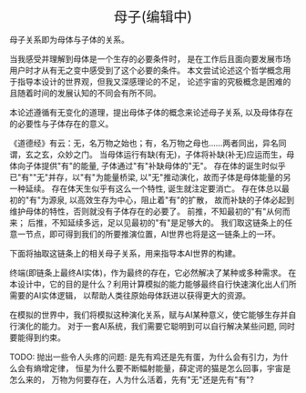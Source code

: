 <center><font size=5>母子(编辑中)</font></center>

母子关系即为母体与子体的关系。

当我感受并理解到母体是一个生存的必要条件时，
是在工作后且面向要发展市场用户时才从有无之变中感受到了这个必要的条件。
本文尝试论述这个哲学概念用于指导本设计的世界观，但我又深感理论的不足，
论述宇宙的究极概念是困难的且随着时间的发展认知的不同会有所不同。

本论述遵循有无变化的道理，提出母体子体的概念来论述母子关系,
以及母体存在的必要性与子体存在的意义。

《道德经》有云：无，名万物之始也；有，名万物之母也......两者同出，异名同谓，玄之玄，众妙之门。
当母体运行有缺(有无)，子体将补缺(补无)应运而生，母体向子体提供"有"的能量, 子体通过"有"补缺母体的"无"。
存在体的诞生时似乎已"有""无"并存，以"有"为能量桥梁, 以"无"推动演化，故而子体是母体能量的另一种延续。
存在体天生似乎有这么一个特性, 诞生就注定要消亡。
存在体总以最初的"有"为源泉, 以高效生存为中心，阻止着"有"的扩散，
故而补缺的子体必起到维护母体的特性，否则就没有子体存在的必要了。
前推，不知最初的"有"从何而来； 后推，不知延续多远，足以见最初的"有"是足够大的。
我们取这链条上的任意一节点，即可得到我们的所要推演位置，AI世界也将是这一链条上的一环。

下面将抽取这链条上的相关母子关系，用来指导本AI世界的构建。

终端(即链条上最终AI实体)，作为最终的存在，它必然解决了某种或多种需求。
在本设计中，它的目的是什么？利用计算模拟的能力能够最终自行快速演化出人们所需要的AI实体逻辑，
以帮助人类往原始母体跃进以获得更大的资源。

在模拟的世界中，我们将模拟这种演化关系，赋与AI某种意义，使它能够生存并自行演化的能力。
对于一套AI系统，我们需要它聪明到可以自行解决某些问题, 同时要能得到约束。


TODO:
抛出一些令人头疼的问题:
是先有鸡还是先有蛋，为什么会有引力，为什么会有熵增定律，
恒星为什么要不断幅射能量，薛定谔的猫是怎么回事，宇宙是怎么来的，
万物为何要存在，人为什么活着，先有"无"还是先有"有"?

